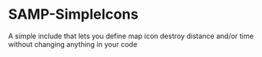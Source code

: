# SAMP-SimpleIcons
A simple include that lets you define map icon destroy distance and/or time without changing anything in your code
